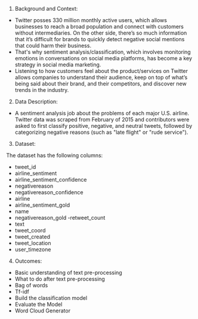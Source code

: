 1. Background and Context:
- Twitter posses 330 million monthly active users, which allows businesses to reach a broad population and connect with customers without intermediaries. On the other side, there’s so much information that it’s difficult for brands to quickly detect negative social mentions that could harm their business.
- That's why sentiment analysis/classification, which involves monitoring emotions in conversations on social media platforms, has become a key strategy in social media marketing.
- Listening to how customers feel about the product/services on Twitter allows companies to understand their audience, keep on top of what’s being said about their brand, and their competitors, and discover new trends in the industry.

2. Data Description:
- A sentiment analysis job about the problems of each major U.S. airline. Twitter data was scraped from February of 2015 and contributors were asked to first classify positive, negative, and neutral tweets, followed by categorizing negative reasons (such as "late flight" or "rude service").


3. Dataset:

The dataset has the following columns:

- tweet_id                                                           
- airline_sentiment                                               
- airline_sentiment_confidence                               
- negativereason                                                   
- negativereason_confidence                                    
- airline                                                                    
- airline_sentiment_gold                                              
- name     
- negativereason_gold 
-retweet_count
- text
- tweet_coord
- tweet_created
- tweet_location
- user_timezone



4. Outcomes:

- Basic understanding of text pre-processing
- What to do after text pre-processing
- Bag of words
- Tf-idf
- Build the classification model
- Evaluate the Model
- Word Cloud Generator


